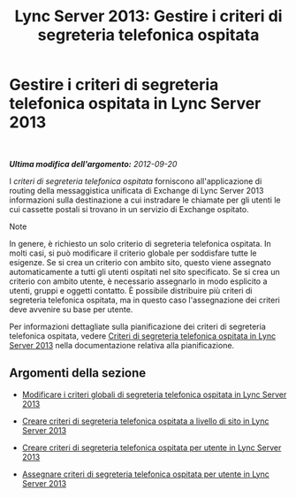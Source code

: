 ﻿---
title: 'Lync Server 2013: Gestire i criteri di segreteria telefonica ospitata'
TOCTitle: Gestire i criteri di segreteria telefonica ospitata
ms:assetid: 50ff22e3-9c8b-4a33-a72f-d149892acf53
ms:mtpsurl: https://technet.microsoft.com/it-it/library/Gg398332(v=OCS.15)
ms:contentKeyID: 49300566
ms.date: 08/24/2015
mtps_version: v=OCS.15
ms.translationtype: HT
---

# Gestire i criteri di segreteria telefonica ospitata in Lync Server 2013

 

_**Ultima modifica dell'argomento:** 2012-09-20_

I *criteri di segreteria telefonica ospitata* forniscono all'applicazione di routing della messaggistica unificata di Exchange di Lync Server 2013 informazioni sulla destinazione a cui instradare le chiamate per gli utenti le cui cassette postali si trovano in un servizio di Exchange ospitato.


> [!NOTE]
> In genere, è richiesto un solo criterio di segreteria telefonica ospitata. In molti casi, si può modificare il criterio globale per soddisfare tutte le esigenze. Se si crea un criterio con ambito sito, questo viene assegnato automaticamente a tutti gli utenti ospitati nel sito specificato. Se si crea un criterio con ambito utente, è necessario assegnarlo in modo esplicito a utenti, gruppi e oggetti contatto. È possibile distribuire più criteri di segreteria telefonica ospitata, ma in questo caso l'assegnazione dei criteri deve avvenire su base per utente.



Per informazioni dettagliate sulla pianificazione dei criteri di segreteria telefonica ospitata, vedere [Criteri di segreteria telefonica ospitata in Lync Server 2013](lync-server-2013-hosted-voice-mail-policies.md) nella documentazione relativa alla pianificazione.

## Argomenti della sezione

  - [Modificare i criteri globali di segreteria telefonica ospitata in Lync Server 2013](lync-server-2013-modify-the-global-hosted-voice-mail-policy.md)

  - [Creare criteri di segreteria telefonica ospitata a livello di sito in Lync Server 2013](lync-server-2013-create-a-site-level-hosted-voice-mail-policy.md)

  - [Creare criteri di segreteria telefonica ospitata per utente in Lync Server 2013](lync-server-2013-create-a-per-user-hosted-voice-mail-policy.md)

  - [Assegnare criteri di segreteria telefonica ospitata per utente in Lync Server 2013](lync-server-2013-assign-a-per-user-hosted-voice-mail-policy.md)

